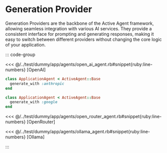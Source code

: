 # Generation Provider

Generation Providers are the backbone of the Active Agent framework, allowing seamless integration with various AI services. They provide a consistent interface for prompting and generating responses, making it easy to switch between different providers without changing the core logic of your application.

::: code-group

<<< @/../test/dummy/app/agents/open_ai_agent.rb#snippet{ruby:line-numbers} [OpenAI]

```ruby [Anthropic]
class ApplicationAgent < ActiveAgent::Base
  generate_with :anthropic
end
```

```ruby [Google]
class ApplicationAgent < ActiveAgent::Base
  generate_with :google
end
```

<<< @/../test/dummy/app/agents/open_router_agent.rb#snippet{ruby:line-numbers} [OpenRouter]

<<< @/../test/dummy/app/agents/ollama_agent.rb#snippet{ruby:line-numbers} [Ollama]

:::
